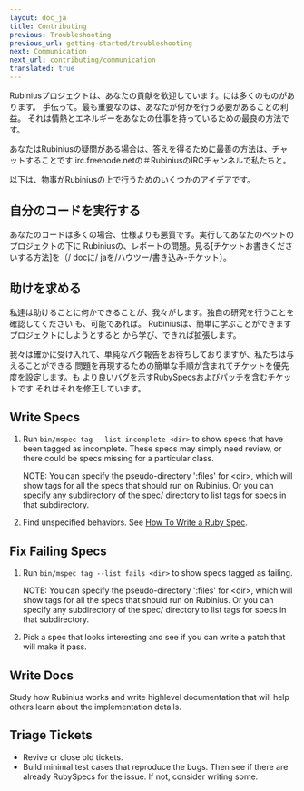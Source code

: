 ```yaml
---
layout: doc_ja
title: Contributing
previous: Troubleshooting
previous_url: getting-started/troubleshooting
next: Communication
next_url: contributing/communication
translated: true
---
```


Rubiniusプロジェクトは、あなたの貢献を歓迎しています。には多くのものがあります。
手伝って。最も重要なのは、あなたが何かを行う必要があることの利益。
それは情熱とエネルギーをあなたの仕事を持っているための最良の方法です。

あなたはRubiniusの疑問がある場合は、答えを得るために最善の方法は、チャットすることです
irc.freenode.netの＃RubiniusのIRCチャンネルで私たちと。

以下は、物事がRubiniusの上で行うためのいくつかのアイデアです。


## 自分のコードを実行する

あなたのコードは多くの場合、仕様よりも悪質です。実行してあなたのペットのプロジェクトの下に
Rubiniusの、レポートの問題。見る[チケットお書きくださいする方法]を（/ docに/ jaを/ハウツー/書き込み-チケット）。


## 助けを求める

私達は助けることに何かできることが、我々がします。独自の研究を行うことを確認してください
も、可能であれば。 Rubiniusは、簡単に学ぶことができますプロジェクトにしようとすると
から学び、できれば拡張します。

我々は確かに受け入れて、単純なバグ報告をお待ちしておりますが、私たちは与えることができる
問題を再現するための簡単な手順が含まれてチケットを優先度を設定します。も
より良いバグを示すRubySpecsおよびパッチを含むチケットです
それはそれを修正しています。


## Write Specs

  1. Run `bin/mspec tag --list incomplete <dir>` to show specs that have been
     tagged as incomplete. These specs may simply need review, or there could
     be specs missing for a particular class.

     NOTE: You can specify the pseudo-directory ':files' for \<dir\>, which will
     show tags for all the specs that should run on Rubinius. Or you can
     specify any subdirectory of the spec/ directory to list tags for specs in
     that subdirectory.

  2. Find unspecified behaviors. See [How To Write a Ruby
     Spec](/doc/ja/how-to/write-a-ruby-spec).


## Fix Failing Specs

  1. Run `bin/mspec tag --list fails <dir>` to show specs tagged as failing.

     NOTE: You can specify the pseudo-directory ':files' for \<dir\>, which will
     show tags for all the specs that should run on Rubinius. Or you can
     specify any subdirectory of the spec/ directory to list tags for specs in
     that subdirectory.

  2. Pick a spec that looks interesting and see if you can write a patch that
     will make it pass.


## Write Docs

Study how Rubinius works and write highlevel documentation that will help
others learn about the implementation details.

## Triage Tickets

  * Revive or close old tickets.
  * Build minimal test cases that reproduce the bugs. Then see if there are
    already RubySpecs for the issue. If not, consider writing some.
